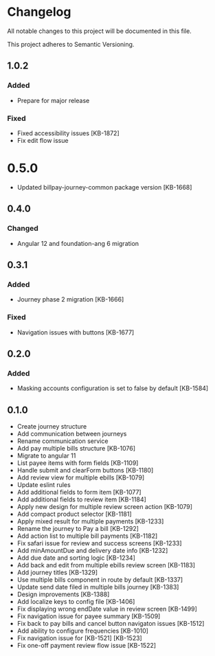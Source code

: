 # Changelog
All notable changes to this project will be documented in this file.

This project adheres to Semantic Versioning.

## 1.0.2
### Added
- Prepare for major release

### Fixed
- Fixed accessibility issues [KB-1872]
- Fix edit flow issue

# 0.5.0
- Updated billpay-journey-common package version [KB-1668]
## 0.4.0
### Changed
- Angular 12 and foundation-ang 6 migration

## 0.3.1
### Added
- Journey phase 2 migration [KB-1666]

### Fixed
- Navigation issues with buttons [KB-1677]

## 0.2.0

### Added
- Masking accounts configuration is set to false by default [KB-1584]

## 0.1.0
- Create journey structure
- Add communication between journeys
- Rename communication service
- Add pay multiple bills structure [KB-1076]
- Migrate to angular 11
- List payee items with form fields [KB-1109]
- Handle submit and clearForm buttons [KB-1180]
- Add review view for multiple ebills [KB-1079]
- Update eslint rules
- Add additional fields to form item [KB-1077]
- Add additional fields to review item [KB-1184]
- Apply new design for multiple review screen action [KB-1079]
- Add compact product selector [KB-1181]
- Apply mixed result for multiple payments [KB-1233]
- Rename the journey to Pay a bill [KB-1292]
- Add action list to multiple bill payments [KB-1182]
- Fix safari issue for review and success screens [KB-1233]
- Add minAmountDue and delivery date info [KB-1232]
- Add due date and sorting logic [KB-1234]
- Add back and edit from multiple ebills review screen [KB-1183]
- Add journey titles [KB-1329]
- Use multiple bills component in route by default [KB-1337]
- Update send date filed in multiple bills journey [KB-1383]
- Design improvements [KB-1388]
- Add localize keys to config file [KB-1406]
- Fix displaying wrong endDate value in review screen [KB-1499]
- Fix navigation issue for payee summary [KB-1509]
- Fix back to pay bills and cancel button navigaton issues [KB-1512]
- Add ability to configure frequencies [KB-1010]
- Fix navigation issue for [KB-1521] [KB-1523]
- Fix one-off payment review flow issue [KB-1522]
